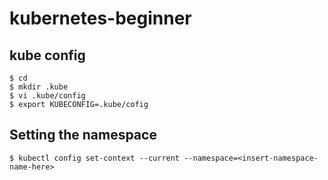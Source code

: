 # kubernetes-beginner
## kube config 
```
$ cd
$ mkdir .kube
$ vi .kube/config
$ export KUBECONFIG=.kube/cofig
```
## Setting the namespace
```
$ kubectl config set-context --current --namespace=<insert-namespace-name-here>
```